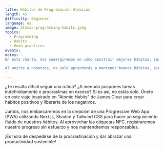 ```yaml
---
title: Hábitos de Programación Atómicos
length: 45
difficulty: Beginner
language: es
image: atomic-programming-habits.jpeg
topics:
  - Programming
  - Habits
  - Good practices
events:
notes: '
En esta charla, nos sumergiremos en cómo construir mejores hábitos, inspirados en el libro "Atomic Habits" de James Clear. Desglosaremos las estrategias respaldadas por la investigación de Clear en pasos fáciles de seguir. Además, te mostraremos cómo utilizar tecnologías geniales como las Progressive Web Apps y las etiquetas NFC para hacer que el seguimiento de tus hábitos sea pan comido.

Al unirte a nosotros, no solo aprenderás a mantener buenos hábitos, sino también a deshacerte de los malos. Y con el apoyo de nuestra comunidad, tendrás un equipo que te animará en cada paso del camino. Así que si estás listo para mejorar tu productividad y hacer cambios positivos en tu vida, ¡esta charla es definitivamente para ti!
'
---
```


¿Te resulta difícil seguir una rutina? ¿A menudo pospones tareas indefinidamente o procrastinas en exceso? Si es así, no estás solo. Únete en este viaje inspirado en "Atomic Habits" de James Clear para crear hábitos positivos y liberarte de los negativos.

Juntos, nos embarcaremos en la creación de una Progressive Web App (PWA) utilizando Next.js, Shadcn y Tailwind CSS para hacer un seguimiento fluido de nuestros hábitos. Al aprovechar las etiquetas NFC, registraremos nuestro progreso sin esfuerzo y nos mantendremos responsables.

¡Es hora de despedirse de la procrastinación y dar abrazar una productividad sostenible!
